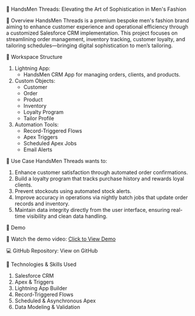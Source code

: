 👔 HandsMen Threads: Elevating the Art of Sophistication in Men's Fashion


📌 Overview
HandsMen Threads is a premium bespoke men's fashion brand aiming to enhance customer experience and operational efficiency through a customized Salesforce CRM implementation. This project focuses on streamlining order management, inventory tracking, customer loyalty, and tailoring schedules—bringing digital sophistication to men’s tailoring.


🧠 Workspace Structure
1. Lightning App:
    - HandsMen CRM App for managing orders, clients, and products.
2. Custom Objects:
    - Customer
    - Order
    - Product
    - Inventory
    - Loyalty Program
    - Tailor Profile
3. Automation Tools:
     - Record-Triggered Flows
     - Apex Triggers
     - Scheduled Apex Jobs
     - Email Alerts

  
💼 Use Case
HandsMen Threads wants to:

1. Enhance customer satisfaction through automated order confirmations.
2. Build a loyalty program that tracks purchase history and rewards loyal clients.
3. Prevent stockouts using automated stock alerts.
4. Improve accuracy in operations via nightly batch jobs that update order records and inventory.
5. Maintain data integrity directly from the user interface, ensuring real-time visibility and clean data handling.


🚀 Demo

🎥 Watch the demo video: [Click to View Demo](https://drive.google.com/drive/folders/1k19FSA7Vy2GHfqLRFjpBsenbbMAf75GL)  

💻 GitHub Repository: View on GitHub



🧪 Technologies & Skills Used
1. Salesforce CRM
2. Apex & Triggers
3. Lightning App Builder
4. Record-Triggered Flows
5. Scheduled & Asynchronous Apex
6. Data Modeling & Validation
  
